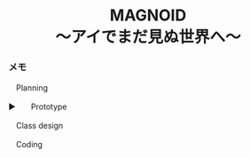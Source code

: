 <h1 align="center">
MAGNOID<br>
〜アイでまだ見ぬ世界へ〜
</h1>

### メモ
　Planning

▶︎　　Prototype

　Class design

　Coding
